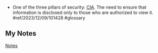 - One of the three pillars of security: [CIA](confidentiality-integrity-availability.md). The need to ensure that information is disclosed only to those who are authorized to view it. #ref/2023/12/09/101428 #glossary
## My Notes
[Notes](mynotes/confidentiality-notes.md)
